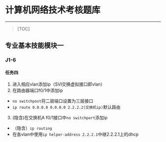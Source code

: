 # 计算机网络技术考核题库
---
> [TOC]
## 专业基本技能模块一

### J1-6

#### 任务四

1. 进入相应vlan添加ip（SVI交换虚拟接口即vlan）
2. 在路由器端口f0/1中添加ip
  * `no switchpost`将二层端口设置为三层接口
  * `ip route 0.0.0.0 0.0.0.0 2.2.2.2(交换机ip)`默认路由
3. (隐含)在交换机A f0/1接口中`no switchport`添加ip
  * （隐含）`ip routing`
  * 在各vlan中使用`ip helper-address 2.2.2.1`中继2.2.2.1上的dhcp
